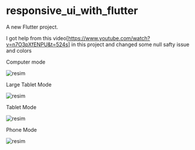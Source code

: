 # responsive_ui_with_flutter

A new Flutter project.


I got help from this video[https://www.youtube.com/watch?v=n7O3pXfENPU&t=524s] in this project
and changed some null safty issue and colors

Computer mode

![resim](https://user-images.githubusercontent.com/75750279/159357871-80f4e1fb-4d70-4a74-888e-29aeec5e3b2e.png)

Large Tablet Mode

![resim](https://user-images.githubusercontent.com/75750279/159358063-eb87ae05-55e1-4747-90eb-ccfabe3b1f8b.png)

Tablet Mode

![resim](https://user-images.githubusercontent.com/75750279/159358175-0cb68843-8627-4e5b-9b2f-4e0af0e1a82d.png)

Phone Mode

![resim](https://user-images.githubusercontent.com/75750279/159358297-88ae7156-ec30-4f46-a2ac-b073d37c2c10.png)

